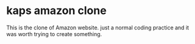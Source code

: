 # kaps amazon clone
This is the clone of Amazon website.
just a normal coding practice and it was worth trying to create something.
